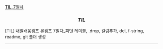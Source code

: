 [TIL_7일차](https://bmk0703.tistory.com/18)
### <center> *TIL* </center>
[TIL] 내일배움캠프 본캠프 7일차_피벗 테이블, .drop, 컬럼추가, del, f-string, readme, git 폴더 생성

---

